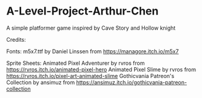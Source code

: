 # A-Level-Project-Arthur-Chen

A simple platformer game inspired by Cave Story and Hollow knight

Credits:

Fonts:
m5x7.ttf by Daniel Linssen from https://managore.itch.io/m5x7

Sprite Sheets:
Animated Pixel Adventurer by rvros from https://rvros.itch.io/animated-pixel-hero
Animated Pixel Slime by rvros from https://rvros.itch.io/pixel-art-animated-slime
Gothicvania Patreon's Collection by ansimuz from https://ansimuz.itch.io/gothicvania-patreon-collection
